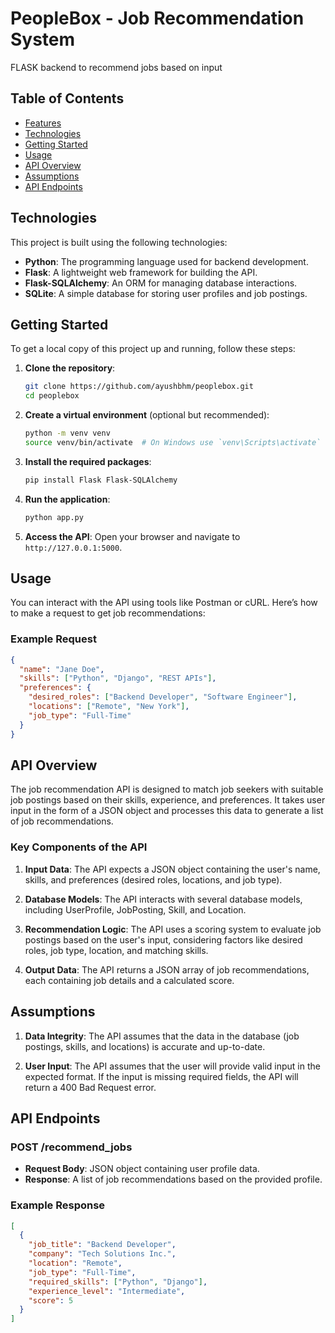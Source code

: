 # PeopleBox - Job Recommendation System
FLASK backend to recommend jobs based on input
## Table of Contents

- [Features](#features)
- [Technologies](#technologies)
- [Getting Started](#getting-started)
- [Usage](#usage)
- [API Overview](#api-overview)
- [Assumptions](#assumptions)
- [API Endpoints](#api-endpoints)



## Technologies

This project is built using the following technologies:

- **Python**: The programming language used for backend development.
- **Flask**: A lightweight web framework for building the API.
- **Flask-SQLAlchemy**: An ORM for managing database interactions.
- **SQLite**: A simple database for storing user profiles and job postings.

## Getting Started

To get a local copy of this project up and running, follow these steps:

1. **Clone the repository**:
   ```bash
   git clone https://github.com/ayushbhm/peoplebox.git
   cd peoplebox
   ```

2. **Create a virtual environment** (optional but recommended):
   ```bash
   python -m venv venv
   source venv/bin/activate  # On Windows use `venv\Scripts\activate`
   ```

3. **Install the required packages**:
   ```bash
   pip install Flask Flask-SQLAlchemy
   ```

4. **Run the application**:
   ```bash
   python app.py
   ```

5. **Access the API**: Open your browser and navigate to `http://127.0.0.1:5000`.

## Usage

You can interact with the API using tools like Postman or cURL. Here’s how to make a request to get job recommendations:

### Example Request

```json
{
  "name": "Jane Doe",
  "skills": ["Python", "Django", "REST APIs"],
  "preferences": {
    "desired_roles": ["Backend Developer", "Software Engineer"],
    "locations": ["Remote", "New York"],
    "job_type": "Full-Time"
  }
}
```

## API Overview

The job recommendation API is designed to match job seekers with suitable job postings based on their skills, experience, and preferences. It takes user input in the form of a JSON object and processes this data to generate a list of job recommendations.

### Key Components of the API

1. **Input Data**: The API expects a JSON object containing the user's name, skills, and preferences (desired roles, locations, and job type).

2. **Database Models**: The API interacts with several database models, including UserProfile, JobPosting, Skill, and Location.

3. **Recommendation Logic**: The API uses a scoring system to evaluate job postings based on the user's input, considering factors like desired roles, job type, location, and matching skills.

4. **Output Data**: The API returns a JSON array of job recommendations, each containing job details and a calculated score.

## Assumptions

1. **Data Integrity**: The API assumes that the data in the database (job postings, skills, and locations) is accurate and up-to-date.

2. **User Input**: The API assumes that the user will provide valid input in the expected format. If the input is missing required fields, the API will return a 400 Bad Request error.



## API Endpoints

### POST /recommend_jobs

- **Request Body**: JSON object containing user profile data.
- **Response**: A list of job recommendations based on the provided profile.

### Example Response

```json
[
  {
    "job_title": "Backend Developer",
    "company": "Tech Solutions Inc.",
    "location": "Remote",
    "job_type": "Full-Time",
    "required_skills": ["Python", "Django"],
    "experience_level": "Intermediate",
    "score": 5
  }
]
```
